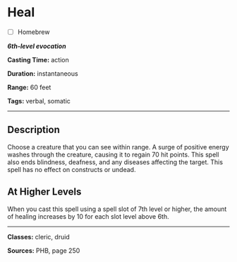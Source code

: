 # Heal

- [ ] Homebrew

***6th-level evocation***

**Casting Time:** action

**Duration:** instantaneous

**Range:** 60 feet

**Tags:** verbal, somatic

---

## Description
Choose a creature that you can see within range.
A surge of positive energy washes through the creature, causing it to regain 70 hit points.
This spell also ends blindness, deafness, and any diseases affecting the target.
This spell has no effect on constructs or undead.

## At Higher Levels
When you cast this spell using a spell slot of 7th level or higher, the amount of healing increases by 10 for each slot level above 6th.

---

**Classes:** cleric, druid

**Sources:** PHB, page 250
